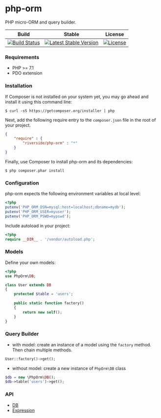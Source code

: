# php-orm
PHP micro-ORM and query builder.

| Build | Stable | License |
| ----- | ------ | ------- |
| [![Build Status][x1]][y1] | [![Latest Stable Version][x2]][y2] | [![License][x3]][y3] |

### Requirements
- PHP >= 7.1
- PDO extension

### Installation
If Composer is not installed on your system yet, you may go ahead and install it using this command line:
```
$ curl -sS https://getcomposer.org/installer | php
```
Next, add the following require entry to the <code>composer.json</code> file in the root of your project.
```json
{
    "require" : {
        "riverside/php-orm" : "*"
    }
}
```
Finally, use Composer to install php-orm and its dependencies:
```
$ php composer.phar install 
```

### Configuration
php-orm expects the following environment variables at local level:
```php
<?php
putenv('PHP_ORM_DSN=mysql:host=localhost;dbname=mydb');
putenv('PHP_ORM_USER=myuser');
putenv('PHP_ORM_PSWD=mypswd');
```
Include autoload in your project: 
```php
<?php
require __DIR__ . '/vendor/autoload.php';
```

### Models
Define your own models:
```php
<?php
use PhpOrm\DB;

class User extends DB
{
    protected $table = 'users';
    
    public static function factory()
    {
        return new self();
    }
}
```

### Query Builder
- with model:
 create an instance of a model using the `factory` method. Then chain multiple methods.
```php
User::factory()->get();
```

- without model: create a new instance of `PhpOrm\DB` class
```php
$db = new \PhpOrm\DB();
$db->table('users')->get();
```

### API
- [DB][1]
- [Expression][2]

[1]: https://riverside.github.io/php-orm/api.html#db
[2]: https://riverside.github.io/php-orm/api.html#expr
[x1]: https://api.travis-ci.org/riverside/php-orm.svg
[y1]: https://travis-ci.org/riverside/php-orm
[x2]: https://poser.pugx.org/riverside/php-orm/v/stable
[y2]: https://packagist.org/packages/riverside/php-orm
[x3]: https://poser.pugx.org/riverside/php-orm/license
[y3]: https://packagist.org/packages/riverside/php-orm